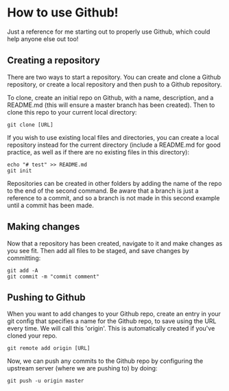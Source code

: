 # How to use Github!
Just a reference for me starting out to properly use Github, which could help anyone else out too!

## Creating a repository

There are two ways to start a repository. You can create and clone a Github repository, or create a local repository and then push to a Github repository.  

To clone, create an initial repo on Github, with a name, description, and a README.md (this will ensure a master branch has been created). Then to clone this repo to your current local directory:
```
git clone [URL]
```
If you wish to use existing local files and directories, you can create a local repository instead for the current directory (include a README.md for good practice, as well as if there are no existing files in this directory):
```
echo "# test" >> README.md
git init
```
Repositories can be created in other folders by adding the name of the repo to the end of the second command. Be aware that a branch is just a reference to a commit, and so a branch is not made in this second example until a commit has been made.
## Making changes
Now that a repository has been created, navigate to it and make changes as you see fit. Then add all files to be staged, and save changes by committing:
```
git add -A
git commit -m "commit comment"
```

## Pushing to Github
When you want to add changes to your Github repo, create an entry in your git config that specifies a name for the Github repo, to save using the URL every time. We will call this 'origin'. This is automatically created if you've cloned your repo.
```
git remote add origin [URL]
```
Now, we can push any commits to the Github repo by configuring the upstream server (where we are pushing to) by doing:
```
git push -u origin master
```
